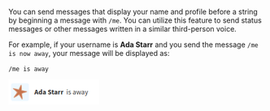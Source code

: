 You can send messages that display your name and profile before a string by
beginning a message with `/me`. You can utilize this feature to send status
messages or other messages written in a similar third-person voice.

For example, if your username is **Ada Starr** and you send the message
`/me is now away`, your message will be displayed as:

```
/me is away
```

![Markdown status](/static/images/help/markdown-status.png)
